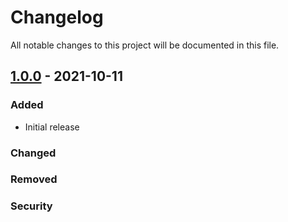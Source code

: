 # Changelog

All notable changes to this project will be documented in this file.

## [1.0.0] - 2021-10-11

### Added

-   Initial release

### Changed


### Removed


### Security


[1.0.0]: https://github.com/datadlog/egit/releases/tag/v1.0.0

